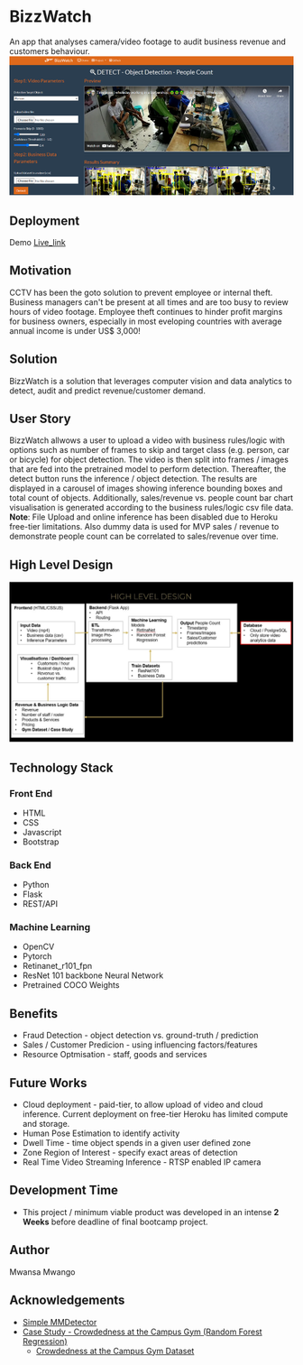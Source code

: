 # BizzWatch
An app that analyses camera/video footage to audit business revenue and customers behaviour.
![Project Cover](app_screenshot.png)

## Deployment
Demo [Live_link](https://bizzwatch.herokuapp.com/)

## Motivation
CCTV has been the goto solution to prevent employee or internal theft. Business managers can't be present at all times and are too busy to review hours of video footage. Employee theft continues to hinder profit margins for business owners, especially in most eveloping countries with average annual income is under US$ 3,000!

## Solution 
BizzWatch is a solution that leverages computer vision and data analytics to detect, audit and predict revenue/customer demand.

## User Story
BizzWatch allwows a user to upload a video with business rules/logic with options such as number of frames to skip and target class (e.g. person, car or bicycle) for object detection.
The video is then split into frames / images that are fed into the pretrained model to perform detection. Thereafter, the detect button runs the inference / object detection. The results are displayed in a carousel of images showing inference bounding boxes and total count of objects. Additionally, sales/revenue vs. people count bar chart visualisation is generated according to the business rules/logic csv file data. 
**Note**: File Upload and online inference has been disabled due to Heroku free-tier limitations. Also dummy data is used for MVP sales / revenue to demonstrate people count can be correlated to sales/revenue over time.

## High Level Design
![High Level Design](hld.jpg)

## Technology Stack

### Front End
* HTML
* CSS
* Javascript
* Bootstrap

### Back End
* Python
* Flask
* REST/API

### Machine Learning
* OpenCV
* Pytorch
* Retinanet_r101_fpn
* ResNet 101 backbone Neural Network
* Pretrained COCO Weights

## Benefits
* Fraud Detection - object detection vs. ground-truth / prediction
* Sales / Customer Predicion - using influencing factors/features
* Resource Optmisation - staff, goods and services
  
## Future Works
* Cloud deployment - paid-tier, to allow upload of video and cloud inference. Current deployment on free-tier Heroku has limited compute and storage.
* Human Pose Estimation to identify activity
* Dwell Time - time object spends in a given user defined zone
* Zone Region of Interest - specify exact areas of detection
* Real Time Video Streaming Inference - RTSP enabled IP camera 

## Development Time
* This project / minimum viable product was developed in an intense **2 Weeks** before deadline of final bootcamp project.

## Author
Mwansa Mwango

## Acknowledgements
* [Simple MMDetector](https://github.com/akarazniewicz/smd)
* [Case Study - Crowdedness at the Campus Gym (Random Forest Regression)](https://www.kaggle.com/nsrose7224/random-forest-regressor-accuracy-0-91)
  * [Crowdedness at the Campus Gym Dataset](https://www.kaggle.com/nsrose7224/crowdedness-at-the-campus-gym)

